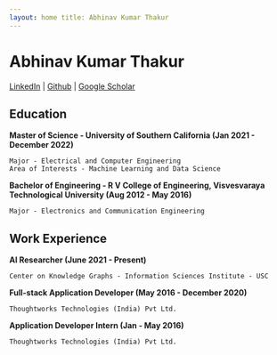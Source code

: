 ```yaml
---
layout: home title: Abhinav Kumar Thakur
---
```


# Abhinav Kumar Thakur

[LinkedIn](https://www.linkedin.com/in/abhinav-kumar-thakur/) | [Github](https://github.com/abhinav-kumar-thakur) | [Google Scholar](https://scholar.google.com/citations?user=ksGBoUkAAAAJ&hl=en)

## Education

**Master of Science - University of Southern California (Jan 2021 - December 2022)**

    Major - Electrical and Computer Engineering
    Area of Interests - Machine Learning and Data Science

**Bachelor of Engineering - R V College of Engineering, Visvesvaraya Technological University (Aug 2012 - May 2016)**

    Major - Electronics and Communication Engineering

## Work Experience

**AI Researcher (June 2021 - Present)**

    Center on Knowledge Graphs - Information Sciences Institute - USC

**Full-stack Application Developer (May 2016 - December 2020)**

    Thoughtworks Technologies (India) Pvt Ltd.

**Application Developer Intern (Jan - May 2016)**

    Thoughtworks Technologies (India) Pvt Ltd.

